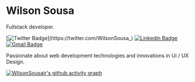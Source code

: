 # Wilson Sousa

Fullstack developer.

[![Twitter Badge](https://img.shields.io/badge/-@WilsonSousa_-00875f?style=flat-square&labelColor=00875f&logo=twitter&logoColor=white&link=https://twitter.com/WilsonSousa_)](https://twitter.com/WilsonSousa_) 
[![Linkedin Badge](https://img.shields.io/badge/-WilsonSousajr-00875f?style=flat-square&logo=Linkedin&logoColor=white&link=https://www.linkedin.com/in/wilsonsousajúnior/)](https://www.linkedin.com/in/wilsonsousajúnior/) 
[![Gmail Badge](https://img.shields.io/badge/-willnapolitano21@gmail.com-00875f?style=flat-square&logo=Gmail&logoColor=white&link=mailto:willnapolitano21@gmail.com)](mailto:willnapolitano21@gmail.com)

Passionate about web development technologies and innovations in Ui / UX Design.

[![WilsonSousajr's github activity graph](https://github-readme-activity-graph.vercel.app/graph?username=WilsonSousajr&theme=vue)](https://github.com/ashutosh00710/github-readme-activity-graph)
